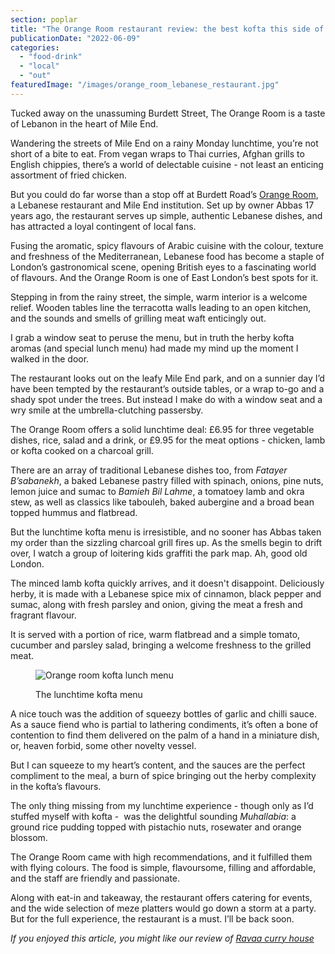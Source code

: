 ```yaml
---
section: poplar
title: "The Orange Room restaurant review: the best kofta this side of Beirut?"
publicationDate: "2022-06-09"
categories: 
  - "food-drink"
  - "local"
  - "out"
featuredImage: "/images/orange_room_lebanese_restaurant.jpg"
---
```


Tucked away on the unassuming Burdett Street, The Orange Room is a taste of Lebanon in the heart of Mile End.

Wandering the streets of Mile End on a rainy Monday lunchtime, you’re not short of a bite to eat. From vegan wraps to Thai curries, Afghan grills to English chippies, there’s a world of delectable cuisine - not least an enticing assortment of fried chicken.

But you could do far worse than a stop off at Burdett Road’s [Orange Room](https://orangeroom-lebanesemile.co.uk/), a Lebanese restaurant and Mile End institution. Set up by owner Abbas 17 years ago, the restaurant serves up simple, authentic Lebanese dishes, and has attracted a loyal contingent of local fans.

Fusing the aromatic, spicy flavours of Arabic cuisine with the colour, texture and freshness of the Mediterranean, Lebanese food has become a staple of London’s gastronomical scene, opening British eyes to a fascinating world of flavours. And the Orange Room is one of East London’s best spots for it.

Stepping in from the rainy street, the simple, warm interior is a welcome relief. Wooden tables line the terracotta walls leading to an open kitchen, and the sounds and smells of grilling meat waft enticingly out.

I grab a window seat to peruse the menu, but in truth the herby kofta aromas (and special lunch menu) had made my mind up the moment I walked in the door. 

The restaurant looks out on the leafy Mile End park, and on a sunnier day I’d have been tempted by the restaurant’s outside tables, or a wrap to-go and a shady spot under the trees. But instead I make do with a window seat and a wry smile at the umbrella-clutching passersby.

The Orange Room offers a solid lunchtime deal: £6.95 for three vegetable dishes, rice, salad and a drink, or £9.95 for the meat options - chicken, lamb or kofta cooked on a charcoal grill.

There are an array of traditional Lebanese dishes too, from _Fatayer B’sabanekh_, a baked Lebanese pastry filled with spinach, onions, pine nuts, lemon juice and sumac to _Bamieh Bil Lahme_, a tomatoey lamb and okra stew, as well as classics like tabouleh, baked aubergine and a broad bean topped hummus and flatbread.

But the lunchtime kofta menu is irresistible, and no sooner has Abbas taken my order than the sizzling charcoal grill fires up. As the smells begin to drift over, I watch a group of loitering kids graffiti the park map. Ah, good old London.

The minced lamb kofta quickly arrives, and it doesn't disappoint. Deliciously herby, it is made with a Lebanese spice mix of cinnamon, black pepper and sumac, along with fresh parsley and onion, giving the meat a fresh and fragrant flavour.

It is served with a portion of rice, warm flatbread and a simple tomato, cucumber and parsley salad, bringing a welcome freshness to the grilled meat. 

<figure>

![Orange room kofta lunch menu](/images/orange_room_kofta-1024x683.jpg)

<figcaption>

The lunchtime kofta menu

</figcaption>

</figure>

A nice touch was the addition of squeezy bottles of garlic and chilli sauce. As a sauce fiend who is partial to lathering condiments, it’s often a bone of contention to find them delivered on the palm of a hand in a miniature dish, or, heaven forbid, some other novelty vessel.

But I can squeeze to my heart’s content, and the sauces are the perfect compliment to the meal, a burn of spice bringing out the herby complexity in the kofta’s flavours.

The only thing missing from my lunchtime experience - though only as I’d stuffed myself with kofta -  was the delightful sounding _Muhallabia_: a ground rice pudding topped with pistachio nuts, rosewater and orange blossom.

The Orange Room came with high recommendations, and it fulfilled them with flying colours. The food is simple, flavoursome, filling and affordable, and the staff are friendly and passionate.

Along with eat-in and takeaway, the restaurant offers catering for events, and the wide selection of meze platters would go down a storm at a party. But for the full experience, the restaurant is a must. I’ll be back soon.

_If you enjoyed this article, you might like our review of [Ravaa curry house](https://poplarlondon.co.uk/ravaa-fine-fusion-restaurant-review/)_
